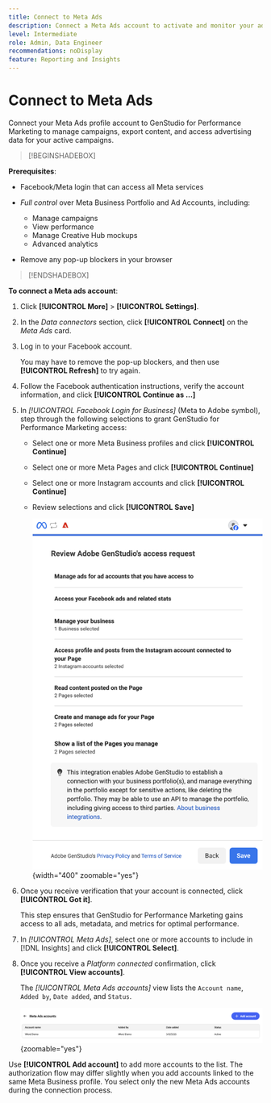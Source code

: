 ```yaml
---
title: Connect to Meta Ads
description: Connect a Meta Ads account to activate and monitor your ads and media with Adobe GenStudio for Performance Marketing.
level: Intermediate
role: Admin, Data Engineer
recommendations: noDisplay
feature: Reporting and Insights
---
```

# Connect to Meta Ads

Connect your Meta Ads profile account to GenStudio for Performance Marketing to manage campaigns, export content, and access advertising data for your active campaigns.

>[!BEGINSHADEBOX]

**Prerequisites**:

- Facebook/Meta login that can access all Meta services

- _Full control_ over Meta Business Portfolio and Ad Accounts, including:

  - Manage campaigns
  - View performance
  - Manage Creative Hub mockups
  - Advanced analytics

- Remove any pop-up blockers in your browser

>[!ENDSHADEBOX]

**To connect a Meta ads account**:

1. Click **[!UICONTROL More]** > **[!UICONTROL Settings]**.

1. In the _Data connectors_ section, click **[!UICONTROL Connect]** on the _Meta Ads_ card.

1. Log in to your Facebook account.

   You may have to remove the pop-up blockers, and then use **[!UICONTROL Refresh]** to try again.

1. Follow the Facebook authentication instructions, verify the account information, and click **[!UICONTROL Continue as ...]**

1. In _[!UICONTROL Facebook Login for Business]_ (Meta to Adobe symbol), step through the following selections to grant GenStudio for Performance Marketing access:

   - Select one or more Meta Business profiles and click **[!UICONTROL Continue]**
   - Select one or more Meta Pages and click **[!UICONTROL Continue]**
   - Select one or more Instagram accounts and click **[!UICONTROL Continue]**
   - Review selections and click **[!UICONTROL Save]**

     ![Review selections](/help/assets/meta/meta-review-selections.png "Review selections"){width="400" zoomable="yes"}

1. Once you receive verification that your account is connected, click **[!UICONTROL Got it]**.

   This step ensures that GenStudio for Performance Marketing gains access to all ads, metadata, and metrics for optimal performance.

1. In _[!UICONTROL Meta Ads]_, select one or more accounts to include in [!DNL Insights] and click **[!UICONTROL Select]**.

1. Once you receive a _Platform connected_ confirmation, click **[!UICONTROL View accounts]**.

   The _[!UICONTROL Meta Ads accounts]_ view lists the `Account name`, `Added by`, `Date added`, and `Status`.

   ![Meta accounts list](/help/assets/meta/meta-accounts-list.png "List of connected Meta accounts"){zoomable="yes"}

Use **[!UICONTROL Add account]** to add more accounts to the list. The authorization flow may differ slightly when you add accounts linked to the same Meta Business profile. You select only the new Meta Ads accounts during the connection process.
